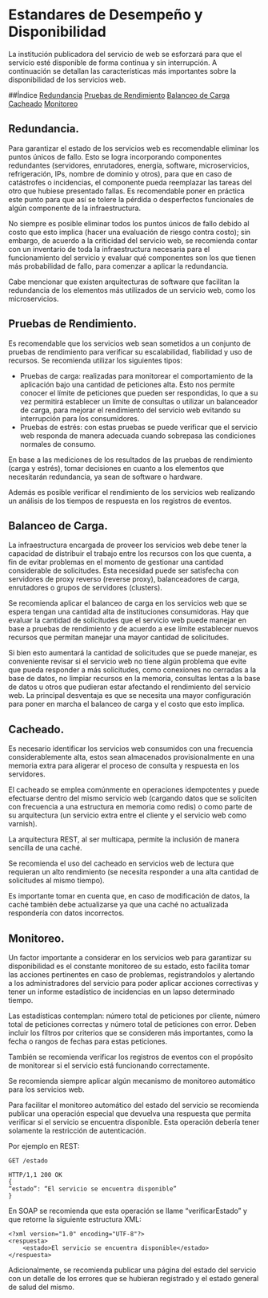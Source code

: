 # Estandares de Desempeño y Disponibilidad

La institución publicadora del servicio de web se esforzará para que el servicio esté disponible de forma continua y sin interrupción. A continuación se detallan las características más importantes sobre la disponibilidad de los servicios web.

##Índice
[Redundancia](#redundancia)
[Pruebas de Rendimiento](#pruebas-de-rendimiento)
[Balanceo de Carga](#balanceo-de-carga)
[Cacheado](#cacheado)
[Monitoreo](#monitoreo)

## Redundancia.

Para garantizar el estado de los servicios web es recomendable eliminar los puntos únicos de fallo. Esto se logra incorporando componentes redundantes (servidores, enrutadores, energía, software, microservicios, refrigeración, IPs, nombre de dominio y otros), para que en caso de catástrofes o incidencias, el componente pueda reemplazar las tareas del otro que hubiese presentado fallas. Es recomendable poner en práctica este punto para que así se tolere la pérdida o desperfectos funcionales de algún componente de la infraestructura.

No siempre es posible eliminar todos los puntos únicos de fallo debido al costo que esto implica (hacer una evaluación de riesgo contra costo); sin embargo, de acuerdo a la criticidad del servicio web, se recomienda contar con un inventario de toda la infraestructura necesaria para el funcionamiento del servicio y evaluar qué componentes son los que tienen más probabilidad de fallo, para comenzar a aplicar la redundancia.

Cabe mencionar que existen arquitecturas de software que facilitan la redundancia de los elementos más utilizados de un servicio web, como los microservicios.

## Pruebas de Rendimiento.

Es recomendable que los servicios web sean sometidos a un conjunto de pruebas de rendimiento para verificar su escalabilidad, fiabilidad y uso de recursos. Se recomienda utilizar los siguientes tipos:

* Pruebas de carga: realizadas para monitorear el comportamiento de la aplicación bajo una cantidad de peticiones alta. Esto nos permite conocer el límite de peticiones que pueden ser respondidas, lo que a su vez permitirá establecer un límite de consultas o utilizar un balanceador de carga, para mejorar el rendimiento del servicio web evitando su interrupción para los consumidores.
* Pruebas de estrés: con estas pruebas se puede verificar que el servicio web responda de manera adecuada cuando sobrepasa las condiciones normales de consumo.

En base a las mediciones de los resultados de las pruebas de rendimiento (carga y estrés), tomar decisiones en cuanto a los elementos que necesitarán redundancia, ya sean de software o hardware. 

Además es posible verificar el rendimiento de los servicios web realizando un análisis de los tiempos de respuesta en los registros de eventos. 

## Balanceo de Carga.

La infraestructura encargada de proveer los servicios web debe tener la capacidad de distribuir el trabajo entre los recursos con los que cuenta, a fin de evitar problemas en el momento de gestionar una cantidad considerable de solicitudes. Esta necesidad puede ser satisfecha con servidores de proxy reverso (reverse proxy), balanceadores de carga, enrutadores o grupos de servidores (clusters).

Se recomienda aplicar el balanceo de carga en los servicios web que se espera tengan una cantidad alta de instituciones consumidoras. Hay que evaluar la cantidad de solicitudes que el servicio web puede manejar en base a pruebas de rendimiento y de acuerdo a ese límite establecer nuevos recursos que permitan manejar una mayor cantidad de solicitudes.

Si bien esto aumentará la cantidad de solicitudes que se puede manejar, es conveniente revisar si el servicio web no tiene algún problema que evite que pueda responder a más solicitudes, como conexiones no cerradas a la base de datos, no limpiar recursos en la memoria, consultas lentas a la base de datos u otros que pudieran estar afectando el rendimiento del servicio web. La principal desventaja es que se necesita una mayor configuración para poner en marcha el balanceo de carga y el costo que esto implica.

## Cacheado.

Es necesario identificar los servicios web consumidos con una frecuencia considerablemente alta, estos sean almacenados provisionalmente en una memoria extra para aligerar el proceso de consulta y respuesta en los servidores.

El cacheado se emplea comúnmente en operaciones idempotentes y puede efectuarse dentro del mismo servicio web (cargando datos que se soliciten con frecuencia a una estructura en memoria como redis) o como parte de su arquitectura (un servicio extra entre el cliente y el servicio web como varnish).

La arquitectura REST, al ser multicapa, permite la inclusión de manera sencilla de una caché.

Se recomienda el uso del cacheado en servicios web de lectura que requieran un alto rendimiento (se necesita responder a una alta cantidad de solicitudes al mismo tiempo).

Es importante tomar en cuenta que, en caso de modificación de datos, la caché también debe actualizarse ya que una caché no actualizada respondería con datos incorrectos.


## Monitoreo.

Un factor importante a considerar en los servicios web para garantizar su disponibilidad es el constante monitoreo de su estado, esto facilita tomar las acciones pertinentes en caso de problemas, registrandolos y alertando a los administradores del servicio para poder aplicar acciones correctivas y tener un informe estadístico de incidencias en un lapso determinado tiempo.

Las estadísticas contemplan: número total de peticiones por cliente, número total de peticiones correctas y número total de peticiones con error. Deben incluir los filtros por criterios que se consideren más importantes, como la fecha o rangos de fechas para estas peticiones.

También se recomienda verificar los registros de eventos con el propósito de monitorear si el servicio está funcionando correctamente.

Se recomienda siempre aplicar algún mecanismo de monitoreo automático para los servicios web.

Para facilitar el monitoreo automático del estado del servicio se recomienda publicar una operación especial que devuelva una respuesta que permita verificar si el servicio se encuentra disponible. Esta operación debería tener solamente la restricción de autenticación.

Por ejemplo en REST:
```
GET	/estado 
 
HTTP/1,1 200 OK
{
“estado”: “El servicio se encuentra disponible”
}
```

En SOAP se recomienda que esta operación se llame “verificarEstado” y que retorne la siguiente estructura XML:
```
<?xml version="1.0" encoding="UTF-8"?>
<respuesta>
    <estado>El servicio se encuentra disponible</estado> 
</respuesta>
``` 

Adicionalmente, se recomienda publicar una página del estado del servicio con un detalle de los errores que se hubieran registrado y el estado general de salud del mismo.

